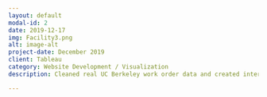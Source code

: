 ```yaml
---
layout: default
modal-id: 2
date: 2019-12-17
img: Facility3.png
alt: image-alt
project-date: December 2019
client: Tableau
category: Website Development / Visualization
description: Cleaned real UC Berkeley work order data and created interactive visualizations in Tableau, along with a website to provide insights on work orders around the UC Berkeley Campus. Wrote clear and concise test plans and protocols for usability testing with peers and members of the Facilities Services to measure user perceptions and preferences. <a href="https://dataviz12fs.weebly.com/">Click here for Website!</a>

---
```

